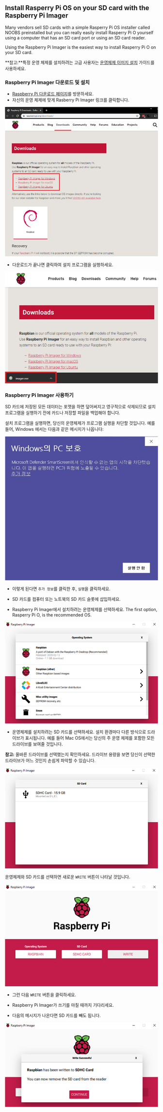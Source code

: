 ## Install Rasperry Pi OS on your SD card with the Raspberry Pi Imager

Many vendors sell SD cards with a simple Rasperry Pi OS installer called NOOBS preinstalled but you can really easily install Rasperry Pi O yourself using a computer that has an SD card port or using an SD card reader.

Using the Raspberry Pi Imager is the easiest way to install Rasperry Pi O on your SD card.

**참고:**특정 운영 체제를 설치하려는 고급 사용자는 [운영체제 이미지 설치](https://www.raspberrypi.org/documentation/installation/installing-images/README.md) 가이드를 사용하세요.

### Raspberry Pi Imager 다운로드 및 설치

+ [Raspberry Pi 다운로드 페이지](https://www.raspberrypi.org/downloads)를 방문하세요.
+ 자신의 운영 체제에 맞게 Rasberry Pi Imager 링크를 클릭합니다.

![다운로드 페이지](images/newInstaller_downloadsPage.png)

+ 다운로드가 끝나면 클릭하여 설치 프로그램을 실행하세요.

![설치 프로그램 실행](images/newInstaller_launchInstaller.png)

### Raspberry Pi Imager 사용하기

SD 카드에 저장된 모든 데이터는 포맷을 하면 덮어써지고 영구적으로 삭제되므로 설치 프로그램을 실행하기 전에 카드나 저장할 파일을 백업해야 합니다.

설치 프로그램을 실행하면, 당신의 운영체제가 프로그램 실행을 차단할 것입니다. 예를 들어, Windows 에서는 다음과 같은 메시지가 나옵니다:

![Windows 경고](images/newInstaller_windowsWarning.png)

+ 이렇게 된다면 `추가 정보`를 클릭한 후, `실행`을 클릭하세요.

+ SD 카드를 컴퓨터 또는 노트북의 SD 카드 슬롯에 삽입하세요.

+ Raspberry Pi Imager에서 설치하려는 운영체제를 선택하세요. The first option, Rasperry Pi O, is the recommended OS.

![Windows에서의 Raspberry Pi Imager](images/newInstaller_selectOS.png)

+ 운영체제를 설치하려는 SD 카드를 선택하세요. 설치 환경마다 다른 방식으로 드라이브가 표시됩니다. 예를 들어 Mac OS에서는 당신의 주 운영 체제를 포함한 모든 드라이브를 보여줄 것입니다.

**참고:** 올바른 드라이브를 선택했는지 확인하세요. 드라이브 용량을 보면 당신이 선택한 드라이브가 어느 것인지 손쉽게 파악할 수 있습니다.

![Windows에서의 Raspberry Pi Imager](images/newInstaller_select-SDCard.png)

운영체제와 SD 카드를 선택하면 새로운 `WRITE` 버튼이 나타날 것입니다.

![Windows에서의 Raspberry Pi Imager](images/newInstaller_osAndCardSelected.png)

+ 그런 다음 `WRITE` 버튼을 클릭하세요.

+ Raspberry Pi Imager가 쓰기를 마칠 때까지 기다리세요.

+ 다음의 메시지가 나온다면 SD 카드를 빼도 됩니다.

![쓰기 성공 메시지](images/newInstaller_writeSuccessful.png)
